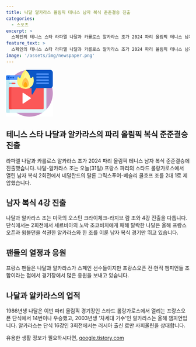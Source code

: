 ```yaml
---
title: 나달 알카라스 올림픽 테니스 남자 복식 준준결승 진출
categories:
  - 스포츠
excerpt: >
  스페인의 테니스 스타 라파엘 나달과 카를로스 알카라스 조가 2024 파리 올림픽 테니스 남자 복식 준준결승에 진출했다. 나달과 알카라스는 네덜란드 조를 꺾고 4강 진출을 노리고 있다. 나달은 단식에서 탈락했지만, 복식에서는 알카라스와 호흡을 맞추며 투철한 경기력을 보여주고 있다. 프랑스 오픈의 역사적인 스타디움에서 스페인 테니스 선수들에 대한 관심과 응원이 뜨겁게 이어지고 있으며, 알카라스는 단식에서도 좋은 모습을 보여주고 있다.
feature_text: >
  스페인의 테니스 스타 라파엘 나달과 카를로스 알카라스 조가 2024 파리 올림픽 테니스 남자 복식 준준결승에 진출했다. 나달과 알카라스는 네덜란드 조를 꺾고 4강 진출을 노리고 있다. 나달은 단식에서 탈락했지만, 복식에서는 알카라스와 호흡을 맞추며 투철한 경기력을 보여주고 있다. 프랑스 오픈의 역사적인 스타디움에서 스페인 테니스 선수들에 대한 관심과 응원이 뜨겁게 이어지고 있으며, 알카라스는 단식에서도 좋은 모습을 보여주고 있다.
image: '/assets/img/newspaper.png'
---
```


<p><img src="/assets/img/news.png" alt="rentncar 속보" /></p>

<h2 data-ke-size="size26">테니스 스타 나달과 알카라스의 파리 올림픽 복식 준준결승 진출</h2>

<p data-ke-size="size16">라파엘 나달과 카를로스 알카라스 조가 2024 파리 올림픽 테니스 남자 복식 준준결승에 진출했습니다. 나달-알카라스 조는 오늘(31일) 프랑스 파리의 스타드 롤랑가로스에서 열린 남자 복식 2회전에서 네덜란드의 탈론 그릭스푸어-베슬리 쿨호프 조를 2대 1로 제압했습니다.</p>

<h2 data-ke-size="size26">남자 복식 4강 진출</h2>

<p data-ke-size="size16">나달과 알카라스 조는 미국의 오스틴 크라이체크-라지브 람 조와 4강 진출을 다툽니다. 단식에서는 2회전에서 세르비아의 노박 조코비치에게 패해 탈락한 나달은 올해 프랑스오픈과 윔블던을 석권한 알카라스와 한 조를 이룬 남자 복식 경기만 뛰고 있습니다.</p>

<h2 data-ke-size="size26">팬들의 열정과 응원</h2>

<p data-ke-size="size16">프랑스 팬들은 나달과 알카라스가 스페인 선수들이지만 프랑스오픈 전·현직 챔피언들 조합이라는 점에서 경기장에서 많은 응원을 보내고 있습니다.</p>

<h2 data-ke-size="size26">나달과 알카라스의 업적</h2>

<p data-ke-size="size16">1986년생 나달은 이번 파리 올림픽 경기장인 스타드 롤랑가로스에서 열리는 프랑스오픈 단식에서 14번이나 우승했고, 2003년생 '차세대 기수'인 알카라스는 올해 챔피언입니다. 알카라스는 단식 16강인 3회전에서는 러시아 출신 로만 사피울린을 상대합니다.</p>
유용한 생활 정보가 필요하시다면, <a href="https://qoogle.tistory.com" rel="dofollow">qoogle.tistory.com</a>



